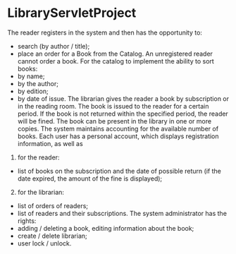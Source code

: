 # LibraryServletProject
The reader registers in the system and then has the opportunity to: 
- search (by author / title); 
- place an order for a Book from the Catalog.
An unregistered reader cannot order a book. 
For the catalog to implement the ability to sort books: 
- by name; 
- by the author;
- by edition; 
- by date of issue. 
The librarian gives the reader a book by subscription or in the reading room. The book is issued to the reader 
for a certain period. If the book is not returned within the specified period, the reader will be fined. 
The book can be present in the library in one or more copies. The system maintains 
accounting for the available number of books. 
Each user has a personal account, which displays registration information, as well as 
1) for the reader: 
- list of books on the subscription and the date of possible return (if the date 
expired, the amount of the fine is displayed); 
2) for the librarian:
- list of orders of readers; 
- list of readers and their subscriptions. 
The system administrator has the rights:
- adding / deleting a book, editing information about the book;
- create / delete librarian; 
- user lock / unlock.
